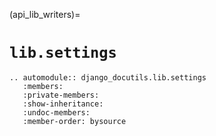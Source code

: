 (api_lib_writers)=

# `lib.settings`

```{eval-rst}
.. automodule:: django_docutils.lib.settings
   :members:
   :private-members:
   :show-inheritance:
   :undoc-members:
   :member-order: bysource
```
